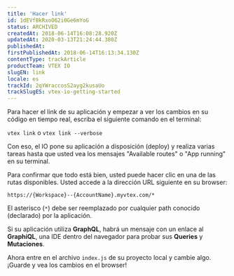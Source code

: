 ```yaml
---
title: 'Hacer link'
id: 1dEVfBkRxoO62i0Ge6mYoG
status: ARCHIVED
createdAt: 2018-06-14T16:08:28.920Z
updatedAt: 2020-03-13T21:24:44.380Z
publishedAt: 
firstPublishedAt: 2018-06-14T16:13:34.130Z
contentType: trackArticle
productTeam: VTEX IO
slugEN: link
locale: es
trackId: 2qYWraccosS2ayg2kusaUo
trackSlugES: vtex-io-getting-started
---
```


Para hacer el link de su aplicación y empezar a ver los cambios en su código en tiempo real, escriba el siguiente comando en el terminal:

`vtex link` o `vtex link --verbose`

Con eso, el IO pone su aplicación a disposición (deploy) y realiza varias tareas hasta que usted vea los mensajes "Available routes" o "App running" en su terminal.

Para confirmar que todo está bien, usted puede hacer clic en una de las rutas disponibles. Usted accede a la dirección URL siguiente en su browser:

`https://{Workspace}--{AccountName}.myvtex.com/*`

El asterisco (`*`) debe ser reemplazado por cualquier path conocido (declarado) por la aplicación.

Si su aplicación utiliza __GraphQL__, habrá un mensaje con un enlace al __GraphiQL__, una IDE dentro del navegador para probar sus __Queries__ y __Mutaciones__.

Ahora entre en el archivo `index.js` de su proyecto local y cambie algo. ¡Guarde y vea los cambios en el browser!
